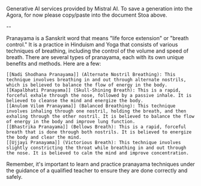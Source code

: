 Generative AI services provided by Mistral AI. To save a generation into the Agora, for now please copy/paste into the document Stoa above. 

--

Pranayama is a Sanskrit word that means "life force extension" or "breath control." It is a practice in Hinduism and Yoga that consists of various techniques of breathing, including the control of the volume and speed of breath. There are several types of pranayama, each with its own unique benefits and methods. Here are a few:

    [[Nadi Shodhana Pranayama]] (Alternate Nostril Breathing): This technique involves breathing in and out through alternate nostrils, which is believed to balance the flow of energy in the body.
    [[Kapalbhati Pranayama]] (Skull-Shining Breath): This is a rapid, forceful exhale through the nose, followed by a passive inhale. It is believed to cleanse the mind and energize the body.
    [[Anulom Vilom Pranayama]] (Balanced Breathing): This technique involves inhaling through one nostril, holding the breath, and then exhaling through the other nostril. It is believed to balance the flow of energy in the body and improve lung function.
    [[Bhastrika Pranayama]] (Bellows Breath): This is a rapid, forceful breath that is done through both nostrils. It is believed to energize the body and clear the mind.
    [[Ujjayi Pranayama]] (Victorious Breath): This technique involves slightly constricting the throat while breathing in and out through the nose. It is believed to calm the mind and improve concentration.

Remember, it's important to learn and practice pranayama techniques under the guidance of a qualified teacher to ensure they are done correctly and safely.
